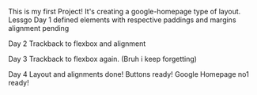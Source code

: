 This is my first Project! It's creating a google-homepage type of layout. Lessgo 
Day 1 
defined elements with respective paddings and margins 
alignment pending

Day 2
Trackback to flexbox and alignment

Day 3 
Trackback to flexbox again. (Bruh i keep forgetting)

Day 4 
Layout and alignments done! 
Buttons ready!
Google Homepage no1 ready!
